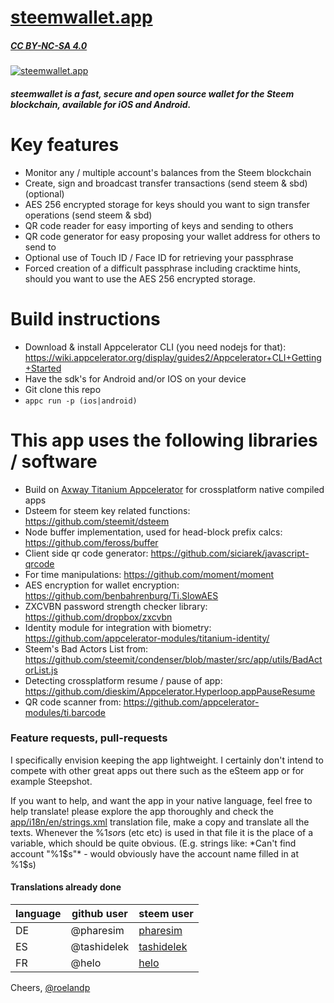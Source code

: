 # [steemwallet.app](https://steemwallet.app)
##### [CC BY-NC-SA 4.0](https://creativecommons.org/licenses/by-nc-sa/4.0/)

[![steemwallet.app](https://steemwallet.app/images/social_fb.jpg)](https://steemwallet.app)

##### steemwallet is a fast, secure and open source wallet for the Steem blockchain, available for iOS and Android.

# Key features
  - Monitor any / multiple account's balances from the Steem blockchain
  - Create, sign and broadcast transfer transactions (send steem & sbd) (optional)
  - AES 256 encrypted storage for keys should you want to sign transfer operations (send steem & sbd)
  - QR code reader for easy importing of keys and sending to others
  - QR code generator for easy proposing your wallet address for others to send to
  - Optional use of Touch ID / Face ID for retrieving your passphrase
  - Forced creation of a difficult passphrase including cracktime hints, should you want to use the AES 256 encrypted storage.

# Build instructions
  - Download & install Appcelerator CLI (you need nodejs for that): https://wiki.appcelerator.org/display/guides2/Appcelerator+CLI+Getting+Started
  - Have the sdk's for Android and/or IOS on your device
  - Git clone this repo
  - `appc run -p (ios|android)`


# This app uses the following libraries / software
  - Build on [Axway Titanium Appcelerator](https://github.com/appcelerator/titanium_mobile) for crossplatform native compiled apps
  - Dsteem for steem key related functions: https://github.com/steemit/dsteem
  - Node buffer implementation, used for head-block prefix calcs: https://github.com/feross/buffer
  - Client side qr code generator: https://github.com/siciarek/javascript-qrcode
  - For time manipulations: https://github.com/moment/moment
  - AES encryption for wallet encryption: https://github.com/benbahrenburg/Ti.SlowAES
  - ZXCVBN password strength checker library: https://github.com/dropbox/zxcvbn
  - Identity module for integration with biometry: https://github.com/appcelerator-modules/titanium-identity/
  - Steem's Bad Actors List from: https://github.com/steemit/condenser/blob/master/src/app/utils/BadActorList.js
  - Detecting crossplatform resume / pause of app: https://github.com/dieskim/Appcelerator.Hyperloop.appPauseResume
  - QR code scanner from: https://github.com/appcelerator-modules/ti.barcode

### Feature requests, pull-requests

I specifically envision keeping the app lightweight. I certainly don't intend to compete with other great apps out there such as the eSteem app or for example Steepshot.

If you want to help, and want the app in your native language, feel free to help translate!
please explore the app thoroughly and check the [app/i18n/en/strings.xml](app/i18n/en/strings.xml) translation file, make a copy and translate all the texts. Whenever the %1$s or %2$s (etc etc) is used in that file it is the place of a variable, which should be quite obvious. (E.g. strings like: *Can't find account "%1$s"* - would obviously have the account name filled in at %1$s)  

#### Translations already done

| language 	| github user 	| steem user                                    	|
|----------	|-------------	|-----------------------------------------------	|
| DE       	| @pharesim   	| [pharesim](https://steemit.com/@pharesim)     	|
| ES       	| @tashidelek 	| [tashidelek](https://steemit.com/@tashidelek) 	|
| FR       	| @helo     	  | [helo](https://steemit.com/@helo)             	|

Cheers, [@roelandp](https://steemit.com/@roelandp)
